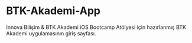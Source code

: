 # BTK-Akademi-App
Innova Bilişim &amp; BTK Akademi iOS Bootcamp Atölyesi için hazırlanmış BTK Akademi uygulamasının giriş sayfası.
